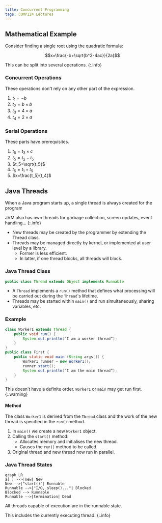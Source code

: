 ```yaml
---
title: Concurrent Programming
tags: COMP124 Lectures
---
```

## Mathematical Example
Consider finding a single root using the quadratic formula:

$$x=\frac{-b+\sqrt{b^2-4ac}}{2a}$$

This can be split into several operations.
{:.info}

### Concurrent Operations
These operations don't rely on any other part of the expression.

1. $t_1=-b$
1. $t_2=b\times b$
1. $t_3=4\times a$
1. $t_4=2\times a$

### Serial Operations
These parts have prerequisites.

1. $t_5=t_3\times c$
1. $t_5=t_2-t_5$
1. $t_5=\sqrt{t_5}$
1. $t_5=t_1+t_5$
1. $x=\frac{t_5}{t_4}$

## Java Threads
When a Java program starts up, a single thread is always created for the program

JVM also has own threads for garbage collection, screen updates, event handling...
{:.info}

* New threads may be created by the programmer by extending the Thread class.
* Threads may be managed directly by kernel, or implemented at user level by a library.
	* Former is less efficient.
	* In latter, if one thread blocks, all threads will block.
	
### Java Thread Class

```java
public class Thread extends Object implements Runnable
```

* A `Thread` implements a `run()` method that defines what processing will be carried out during the `Thread`'s lifetime.
* Threads may be started within `main()` and run simultaneously, sharing variables, etc.

### Example

```java
class Worker1 extends Thread {
	public void run() {
		System.out.println(“I am a worker thread”);
	}
}
public class First {
	public static void main (String args[]) {
		Worker1 runner = new Worker1();
		runner.start();
		System.out.println(“I am the main thread”);
	}
}
```

This doesn't have a definite order. `Worker1` or `main` may get run first.
{:.warning}

#### Method
The class `Worker1` is derived from the `Thread` class and the work of the new thread is specified in the `run()` method.

1. In `main()` we create a new `Worker1` object.
1. Calling the `start()` method:
	* Allocates memory and initialises the new thread.
	* Causes the `run()` method to be called.
1. Original thread and new thread now run in parallel.

### Java Thread States

```mermaid
graph LR
a[ ] -->|new| New
New -->|"start()"| Runnable
Runnable -->|"I/O, sleep()..."| Blocked
Blocked --> Runnable
Runnable -->|termination| Dead
```

All threads capable of execution are in the runnable state.

This includes the currently executing thread.
{:.info}